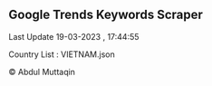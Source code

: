 

## Google Trends Keywords Scraper 
 
Last Update 19-03-2023 , 17:44:55

Country List :
VIETNAM.json



© Abdul Muttaqin 
